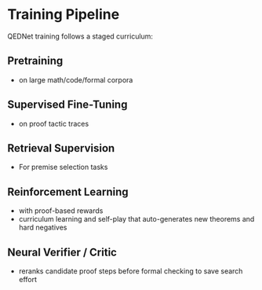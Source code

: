 # Training Pipeline
QEDNet training follows a staged curriculum:

## Pretraining
- on large math/code/formal corpora

## Supervised Fine-Tuning
- on proof tactic traces

## Retrieval Supervision
  - For premise selection tasks

## Reinforcement Learning
- with proof-based rewards
- curriculum learning and self-play that auto-generates new theorems and hard negatives

## Neural Verifier / Critic
- reranks candidate proof steps before formal checking to save search effort